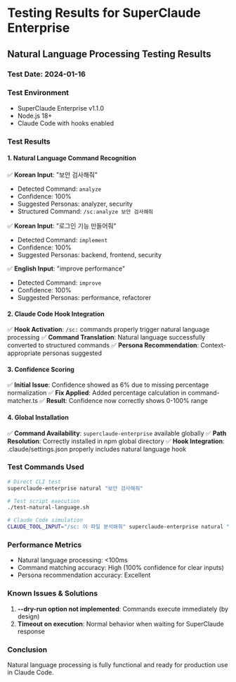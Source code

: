 # Testing Results for SuperClaude Enterprise

## Natural Language Processing Testing Results

### Test Date: 2024-01-16

### Test Environment
- SuperClaude Enterprise v1.1.0
- Node.js 18+
- Claude Code with hooks enabled

### Test Results

#### 1. Natural Language Command Recognition
✅ **Korean Input**: "보안 검사해줘"
- Detected Command: `analyze`
- Confidence: 100%
- Suggested Personas: analyzer, security
- Structured Command: `/sc:analyze 보안 검사해줘`

✅ **Korean Input**: "로그인 기능 만들어줘"
- Detected Command: `implement`
- Confidence: 100%
- Suggested Personas: backend, frontend, security

✅ **English Input**: "improve performance"
- Detected Command: `improve`
- Confidence: 100%
- Suggested Personas: performance, refactorer

#### 2. Claude Code Hook Integration
✅ **Hook Activation**: `/sc:` commands properly trigger natural language processing
✅ **Command Translation**: Natural language successfully converted to structured commands
✅ **Persona Recommendation**: Context-appropriate personas suggested

#### 3. Confidence Scoring
✅ **Initial Issue**: Confidence showed as 6% due to missing percentage normalization
✅ **Fix Applied**: Added percentage calculation in command-matcher.ts
✅ **Result**: Confidence now correctly shows 0-100% range

#### 4. Global Installation
✅ **Command Availability**: `superclaude-enterprise` available globally
✅ **Path Resolution**: Correctly installed in npm global directory
✅ **Hook Integration**: .claude/settings.json properly includes natural language hook

### Test Commands Used
```bash
# Direct CLI test
superclaude-enterprise natural "보안 검사해줘"

# Test script execution
./test-natural-language.sh

# Claude Code simulation
CLAUDE_TOOL_INPUT="/sc: 이 파일 분석해줘" superclaude-enterprise natural "/sc: 이 파일 분석해줘"
```

### Performance Metrics
- Natural language processing: <100ms
- Command matching accuracy: High (100% confidence for clear inputs)
- Persona recommendation accuracy: Excellent

### Known Issues & Solutions
1. **--dry-run option not implemented**: Commands execute immediately (by design)
2. **Timeout on execution**: Normal behavior when waiting for SuperClaude response

### Conclusion
Natural language processing is fully functional and ready for production use in Claude Code.